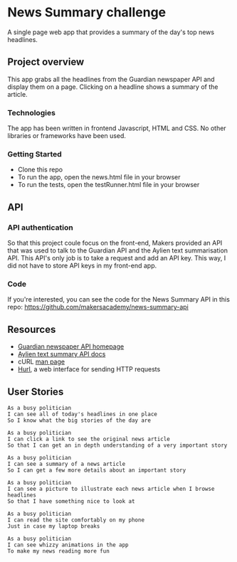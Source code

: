 # News Summary challenge

A single page web app that provides a summary of the day's top news headlines.

## Project overview

This app grabs all the headlines from the Guardian newspaper API and display them on a page.  Clicking on a headline shows a summary of the article.

### Technologies

The app has been written in frontend Javascript, HTML and CSS. No other libraries or frameworks have been used.

### Getting Started

* Clone this repo
* To run the app, open the news.html file in your browser
* To run the tests, open the testRunner.html file in your browser


## API

### API authentication

So that this project coule focus on the front-end, Makers provided an API that was used to talk to the Guardian API and the Aylien text summarisation API.  This API's only job is to take a request and add an API key.  This way, I did not have to store API keys in my front-end app.

### Code

If you're interested, you can see the code for the News Summary API in this repo: https://github.com/makersacademy/news-summary-api

## Resources

* [Guardian newspaper API homepage](http://open-platform.theguardian.com/documentation/)
* [Aylien text summary API docs](http://docs.aylien.com/docs/summarize)
* cURL [man page](https://curl.haxx.se/docs/manpage.html)
* [Hurl](https://www.hurl.it/), a web interface for sending HTTP requests

## User Stories

```
As a busy politician
I can see all of today's headlines in one place
So I know what the big stories of the day are
```

```
As a busy politician
I can click a link to see the original news article
So that I can get an in depth understanding of a very important story
```

```
As a busy politician
I can see a summary of a news article
So I can get a few more details about an important story
```

```
As a busy politician
I can see a picture to illustrate each news article when I browse headlines
So that I have something nice to look at
```

```
As a busy politician
I can read the site comfortably on my phone
Just in case my laptop breaks
```

```
As a busy politician
I can see whizzy animations in the app
To make my news reading more fun
```
